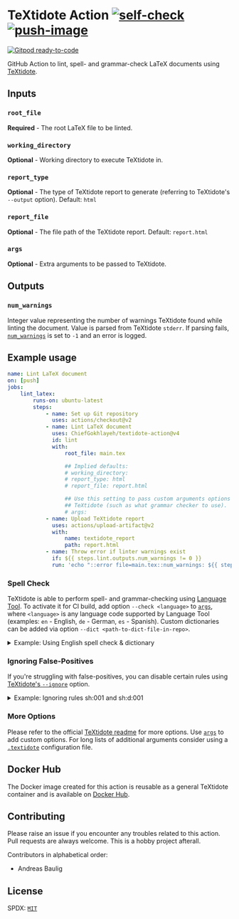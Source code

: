 # TeXtidote Action [![self-check](https://github.com/ChiefGokhlayeh/textidote-action/workflows/self-check/badge.svg)](https://github.com/ChiefGokhlayeh/textidote-action/actions?query=workflow%3Aself-check) [![push-image](https://github.com/ChiefGokhlayeh/textidote-action/workflows/push-image/badge.svg)](https://github.com/ChiefGokhlayeh/textidote-action/actions?query=workflow%3Apush-image)

[![Gitpod ready-to-code](https://img.shields.io/badge/Gitpod-ready--to--code-blue?logo=gitpod)](https://gitpod.io/#https://github.com/ChiefGokhlayeh/textidote-action)

GitHub Action to lint, spell- and grammar-check LaTeX documents using [TeXtidote](https://github.com/sylvainhalle/textidote).

## Inputs

### `root_file`

**Required** - The root LaTeX file to be linted.

### `working_directory`

**Optional** - Working directory to execute TeXtidote in.

### `report_type`

**Optional** - The type of TeXtidote report to generate (referring to TeXtidote's `--output` option). Default: `html`

### `report_file`

**Optional** - The file path of the TeXtidote report. Default: `report.html`

### `args`

**Optional** - Extra arguments to be passed to TeXtidote.

## Outputs

### `num_warnings`

Integer value representing the number of warnings TeXtidote found while linting the document. Value is parsed from TeXtidote `stderr`. If parsing fails, [`num_warnings`](#num_warnings) is set to `-1` and an error is logged.

## Example usage

```yaml
name: Lint LaTeX document
on: [push]
jobs:
    lint_latex:
        runs-on: ubuntu-latest
        steps:
            - name: Set up Git repository
              uses: actions/checkout@v2
            - name: Lint LaTeX document
              uses: ChiefGokhlayeh/textidote-action@v4
              id: lint
              with:
                  root_file: main.tex

                  ## Implied defaults:
                  # working_directory:
                  # report_type: html
                  # report_file: report.html

                  ## Use this setting to pass custom arguments options to
                  ## TeXtidote (such as what grammar checker to use).
                  # args:
            - name: Upload TeXtidote report
              uses: actions/upload-artifact@v2
              with:
                  name: textidote_report
                  path: report.html
            - name: Throw error if linter warnings exist
              if: ${{ steps.lint.outputs.num_warnings != 0 }}
              run: 'echo "::error file=main.tex::num_warnings: ${{ steps.lint.outputs.num_warnings }}"; exit 1;'
```

### Spell Check

TeXtidote is able to perform spell- and grammar-checking using [Language Tool](https://languagetool.org/). To activate it for CI build, add option `--check <language>` to [`args`](#args), where `<language>` is any language code supported by Language Tool (examples: `en` - English, `de` - German, `es` - Spanish). Custom dictionaries can be added via option `--dict <path-to-dict-file-in-repo>`.

<details><summary>Example: Using English spell check & dictionary</summary>
<p>

```yaml
name: Lint & Spell Check LaTeX document
on: [push]
jobs:
    lint_and_spell_check_latex:
        runs-on: ubuntu-latest
        steps:
            - uses: actions/checkout@v2
            - uses: ChiefGokhlayeh/textidote-action@v4
              with:
                  root_file: main.tex
                  args: --check en --dict en_US.dict
```

</p>
</details>

### Ignoring False-Positives

If you're struggling with false-positives, you can disable certain rules using [TeXtidote's `--ignore`](https://github.com/sylvainhalle/textidote#ignoring-rules) option.

<details><summary>Example: Ignoring rules sh:001 and sh:d:001</summary>
<p>

```yaml
name: Lint document with some exemptions
on: [push]
jobs:
    lint_latex_with_some_exemptions:
        runs-on: ubuntu-latest
        steps:
            - uses: actions/checkout@v2
            - uses: ChiefGokhlayeh/textidote-action@v4
              with:
                  root_file: main.tex
                  args: --ignore sh:001,sh:d:001
```

</p>
</details>

### More Options

Please refer to the official [TeXtidote readme](https://github.com/sylvainhalle/textidote/blob/master/Readme.md) for more options. Use [`args`](#args) to add custom options. For long lists of additional arguments consider using a [`.textidote`](https://github.com/sylvainhalle/textidote#using-a-configuration-file) configuration file.

## Docker Hub

The Docker image created for this action is reusable as a general TeXtidote container and is available on [Docker Hub](https://hub.docker.com/r/gokhlayeh/textidote).

## Contributing

Please raise an issue if you encounter any troubles related to this action. Pull requests are always welcome. This is a hobby project afterall.

Contributors in alphabetical order:

-   Andreas Baulig

## License

SPDX: [`MIT`](https://opensource.org/licenses/MIT)
